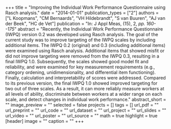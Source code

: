 +++
title = "Improving the Individual Work Performance Questionnaire using Rasch analysis."
date = "2014-01-01"
publication_types = ["2"]
authors = ["L Koopmans", "CM Bernaards", "VH Hildebrandt", "S van Buuren", "AJ van der Beek", "HC de Vet"]
publication = "In: J Appl Meas, (15), 2, _pp. 160--175_"
abstract = "Recently, the Individual Work Performance Questionnaire (IWPQ) version 0.2 was developed using Rasch analysis. The goal of the current study was to improve targeting of the IWPQ scales by including additional items. The IWPQ 0.2 (original) and 0.3 (including additional items) were examined using Rasch analysis. Additional items that showed misfit or did not improve targeting were removed from the IWPQ 0.3, resulting in a final IWPQ 1.0. Subsequently, the scales showed good model fit and reliability, and were examined for key measurement requirements (e.g., category ordening, unidimensionality, and differential item functioning). Finally, calculation and interpretability of scores were addressed. Compared to its previous version, the final IWPQ 1.0 showed improved targeting for two out of three scales. As a result, it can more reliably measure workers at all levels of ability, discriminate between workers at a wider range on each scale, and detect changes in individual work performance."
abstract_short = ""
image_preview = ""
selected = false
projects = []
tags = []
url_pdf = ""
url_preprint = ""
url_code = ""
url_dataset = ""
url_project = ""
url_slides = ""
url_video = ""
url_poster = ""
url_source = ""
math = true
highlight = true
[header]
image = ""
caption = ""
+++
